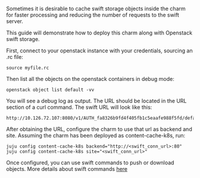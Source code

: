 Sometimes it is desirable to cache swift storage objects inside the charm for faster processing and reducing the number of requests to the swift server.

This guide will demonstrate how to deploy this charm along with Openstack swift storage.

First, connect to your openstack instance with your credentials, sourcing an .rc file:
```
source myfile.rc
```
Then list all the objects on the openstack containers in debug mode:
```
openstack object list default -vv
```
You will see a debug log as output. The URL should be located in the URL section of a curl command. The swift URL will look like this:
```
http://10.126.72.107:8080/v1/AUTH_fa8326b9fd4f405fb1c5eaafe988f5fd/default
```
After obtaining the URL, configure the charm to use that url as backend and site. Assuming the charm has been deployed as content-cache-k8s, run:
```
juju config content-cache-k8s backend="http://<swift_conn_url>:80"
juju config content-cache-k8s site="<swift_conn_url>"
```
Once configured, you can use swift commands to push or download objects. More details about swift commands [here](https://docs.openstack.org/ocata/cli-reference/swift.html)
